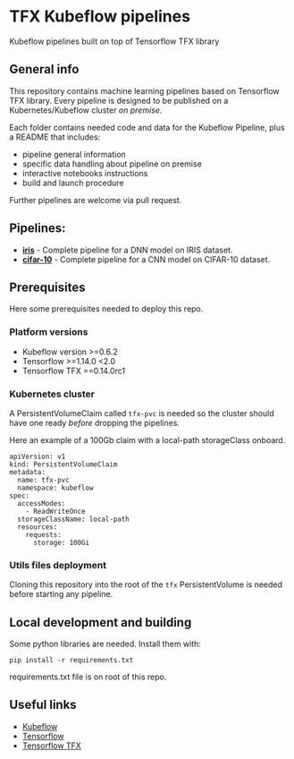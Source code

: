 # TFX Kubeflow pipelines
Kubeflow pipelines built on top of Tensorflow TFX library

## General info
This repository contains machine learning pipelines based on Tensorflow TFX library.
Every pipeline is designed to be published on a Kubernetes/Kubeflow cluster *on premise*.

Each folder contains needed code and data for the Kubeflow Pipeline, plus a README that includes:

* pipeline general information
* specific data handling about pipeline on premise
* interactive notebooks instructions
* build and launch procedure

Further pipelines are welcome via pull request.

## Pipelines:
* **[iris](iris)** - Complete pipeline for a DNN model on IRIS dataset.
* **[cifar-10](cifar-10)** - Complete pipeline for a CNN model on CIFAR-10 dataset.

## Prerequisites
Here some prerequisites needed to deploy this repo.

### Platform versions
* Kubeflow version >=0.6.2
* Tensorflow >=1.14.0 <2.0
* Tensorflow TFX ==0.14.0rc1

### Kubernetes cluster
A PersistentVolumeClaim called `tfx-pvc` is needed so the cluster should have one ready *before* dropping the pipelines.

Here an example of a 100Gb claim with a local-path storageClass onboard.
```
apiVersion: v1
kind: PersistentVolumeClaim
metadata:
  name: tfx-pvc
  namespace: kubeflow
spec:
  accessModes:
    - ReadWriteOnce
  storageClassName: local-path
  resources:
    requests:
      storage: 100Gi
```

### Utils files deployment
Cloning this repository into the root of the `tfx` PersistentVolume is needed before starting any pipeline.

## Local development and building
Some python libraries are needed. Install them with:
```
pip install -r requirements.txt
```
requirements.txt file is on root of this repo.

## Useful links
* [Kubeflow](https://www.kubeflow.org/)
* [Tensorflow](https://www.tensorflow.org/)
* [Tensorflow TFX](https://www.tensorflow.org/tfx)
